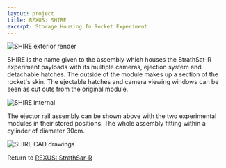```yaml
---
layout: project
title: REXUS: SHIRE
excerpt: Storage Housing In Rocket Experiment
---
```

![SHIRE exterior render][shire1]

SHIRE is the name given to the assembly which houses the StrathSat-R experiment payloads with its multiple cameras, ejection system and detachable hatches. The outside of the module makes up a section of the rocket's skin. The ejectable hatches and camera viewing windows can be seen as cut outs from the original module. 

![SHIRE internal][shire2]

The ejector rail assembly can be shown above with the two experimental modules in their stored positions. The whole assembly fitting within a cylinder of diameter 30cm.

![SHIRE CAD drawings][shire3]

Return to [REXUS: StrathSar-R][1]

[1]: {{site.projecturl}}REXUS/
[shire1]: https://www.strath.ac.uk/media/faculties/engineering/advancedspaceconceptslab/strathseds/strathsat/module_exterior.jpg
[shire2]: https://www.strath.ac.uk/media/faculties/engineering/advancedspaceconceptslab/strathseds/strathsat/inner_shire_assembly.jpg
[shire3]: https://www.strath.ac.uk/media/faculties/engineering/advancedspaceconceptslab/strathseds/strathsat/drawing.jpg